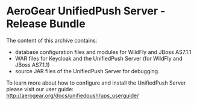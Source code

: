 # AeroGear UnifiedPush Server - Release Bundle

The content of this archive contains:
* database configuration files and modules for WildFly and JBoss AS7.1.1
* WAR files for Keycloak and the UnifiedPush Server (for WildFly and JBoss AS7.1.1)
* source JAR files of the UnifiedPush Server for debugging.


To learn more about how to configure and install the UnifiedPush Server please visit our user guide:
http://aerogear.org/docs/unifiedpush/ups_userguide/
